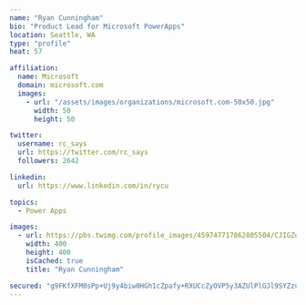 ```yaml
---
name: "Ryan Cunningham"
bio: "Product Lead for Microsoft PowerApps"
location: Seattle, WA
type: "profile"
heat: 57

affiliation:
  name: Microsoft
  domain: microsoft.com
  images:
    - url: "/assets/images/organizations/microsoft.com-50x50.jpg"
      width: 50
      height: 50

twitter:
  username: rc_says
  url: https://twitter.com/rc_says
  followers: 2642

linkedin:
  url: https://www.linkedin.com/in/rycu

topics:
  - Power Apps

images:
  - url: https://pbs.twimg.com/profile_images/459747717862805504/CJIGZejd_400x400.png
    width: 400
    height: 400
    isCached: true
    title: "Ryan Cunningham"

secured: "g9FKfXFM0sPp+Uj9y4biw0HGh1cZpafy+RXUCcZyOVP5y3AZUlPlGJl9SYZzuc6axuB/PZzCUgoKgAWkjC9e9bvzZcliNBEKzu396vj3eVuOAG/SL6Zl02/FYAFzHdK8FWO10HM0f2o8PvcAq2S3kK2+m2R2+VTVRPP7PSjvu9xrlGFfX7VzVAe1VwMVucBWz8lWUcw1hlmbfrdhvo+WTpdBXp67VEl5a24iWtKIls7Br9EKOT1cj0vpxVkOtDTArwDfFYhj3WMgfwEKH9MZJCIK+B+q7pWU2Y71/Ov4kjeTZHG2W1V/7RXMqMMo2a6pS3GWHPvD8WrK5EwKsgWr4xnuPPWhSNJ6LGWR/ZmQSYgqPupQ25U7pF0y7RrFEXrWV6dof1TLLpIotnLqZmDgK6WSELlBm2Zmwsz1UlvU+XE=;JF0ZULTVTG5GKJuqo/OGDg=="
---
```


